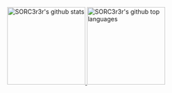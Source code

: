 <a href="https://github.com/sorc3r3r">
  <img height="180em" src="https://github-readme-stats.vercel.app/api?username=sorc3r3r&show_icons=true&theme=merko&count_private=true" alt="SORC3r3r's github stats" />
  <img height="180em" src="https://github-readme-stats.vercel.app/api/top-langs/?username=sorc3r3r&theme=merko&layout=compact" alt="SORC3r3r's github top languages" />
</a>
